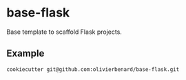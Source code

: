# base-flask

Base template to scaffold Flask projects.

## Example

```
cookiecutter git@github.com:olivierbenard/base-flask.git
```